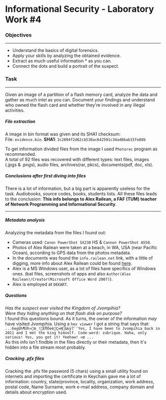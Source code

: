 # Informational Security - Laboratory Work #4

### Objectives
-----
  * Understand the basics of digital forensics.
  * Apply your skills by analyzing the obtained evidence.
  * Extract as much useful information * as you can.
  * Connect the dots and build a portrait of the suspect.
  
### Task
-----
Given an image of a partition of a flash memory card, analyze the data and gather as much intel as you can.
Document your findings and understand who owned the flash card and whether they're involved in any illegal activities.   

##### File extraction
A image in bin format was given and its SHA1 checksum:  
File: `evidence.bin`. **SHA1**: `3c2094f2d62cb530ac642591c34ad86ab15fe88b`

To get information divided files from the image I used `Photorec` program as recommended.  
A total of 92 files was recovered with different types: text files, images (.jpgs & .pngs), audio files, archives(rar, pkcs), documents(pdf, doc, xls).

##### Conclusions after first diving into files
There is a lot of information, but a big part is apparently useless for the task. Audiobooks, source codes, books, students lists. All these files leads to the conclusion: **This info belongs to Alex Railean, a FAF (TUM) teacher of Network Programming and Informational Security**.
___
##### Metadata analysis
Analyzing the metadata from the files I found out:
  * Cameras used: `Canon PowerShot SX230` HS & `Cannon PowerShot A550`.
  * Photos of Alex Railean were taken at a beach, in WA, USA (near Pacific Ocean), according to GPS data from the photos metadata.
  * In the documents was found the `info.railean.net` link, with a little of digging, more info about Alex Railean could be found [here](http://railean.net/index.php/2007/02/11/about_alex_railean).
  * Alex is a MS Windows user, as a lot of files have specifics of Windows ones. (bat files, screenshots of apps and also `Author(Alex Railean)/Creator(Microsoft Office Word 2007)`).
  * Alex is employed at `DEKART`.
##### Questions
*Has the suspect ever visited the Kingdom of Jvompihia?  
Were they hiding anything on that flash disk on purpose?*  
I found this questions bound.
As it turns, the owner of the information *may* have visited Jvompihia. Using a `hex viewer` I got a string that says that:  
    ```
    ...6egÜh¶Üh»m¸!ÊﬂÒeèÇ∞H&‰ÿ7`¯Yes, I have been to Jvompihia back in 2011 and I met the king himself. Code-word: zubrique. Haha, only serious! Yes, you got it! Yeehaw! «œ ...
    ```  
As this info isn't findble in the files directly or their metadata, then it's hidden into a file stream most probably.

##### Cracking .pfx files
Cracking the .pfx file password (5 chars) using a small utility found on internets and importing the certificate in Keychain gave me a lot of information: country, state/province, locality, organization, work address, postal code, Name Surname, work e-mail address, company domain and details about encryption used.

